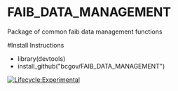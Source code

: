 # FAIB_DATA_MANAGEMENT
Package of common faib data management functions

#Install Instructions
- library(devtools)
- install_github("bcgov/FAIB_DATA_MANAGEMENT")


[![Lifecycle:Experimental](https://img.shields.io/badge/Lifecycle-Experimental-339999)](<Redirect-URL>)
